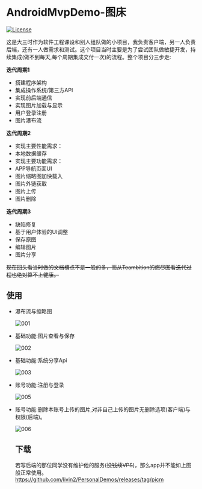 # AndroidMvpDemo-图床
[![License](https://img.shields.io/badge/license-GPL-blue.svg)](https://www.gnu.org/licenses/gpl-3.0.html)

这是大三时作为软件工程课设和别人组队做的小项目，我负责客户端，另一人负责后端，还有一人做需求和测试。这个项目当时主要是为了尝试团队做敏捷开发，持续集成(做不到每天,每个周期集成交付一次)的流程。整个项目分三步走:

**迭代周期1**

- 搭建程序架构
- 集成操作系统/第三方API
- 实现前后端通信
- 实现图片加载与显示
- 用户登录注册
- 图片瀑布流

**迭代周期2**

- 实现主要性能需求：
- 本地数据缓存
- 实现主要功能需求：
- APP导航页面UI
- 图片缩略图加快载入
- 图片外链获取
- 图片上传
- 图片删除

**迭代周期3**

- 缺陷修复
- 基于用户体验的UI调整
- 保存原图
- 编辑图片
- 图片分享

~~现在回头看当时做的文档槽点不是一般的多，而从Teambition的燃尽图看迭代过程也绝对算不上健康。~~

## 使用

- 瀑布流与缩略图

  ![001](https://s2.ax1x.com/2020/03/07/3OuVyj.gif)

- 基础功能:图片查看与保存

  ![002](https://s2.ax1x.com/2020/03/07/3Ounwq.gif)

- 基础功能:系统分享Api

  ![003](https://s2.ax1x.com/2020/03/07/3Our1e.gif)

- 账号功能:注册与登录

  ![005](https://s2.ax1x.com/2020/03/07/3OucnA.gif)

- 账号功能:删除本账号上传的图片,对非自己上传的图片无删除选项(客户端)与权限(后端)。

  ![006](https://i.loli.net/2020/03/07/8ETh2N6vOJ1Wfck.gif)
  
  ## 下载
  若写后端的那位同学没有维护他的服务(~~没钱续VPS~~)，那么app并不能如上图般正常使用。
  https://github.com/livin2/PersonalDemos/releases/tag/picm

